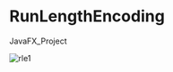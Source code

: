 # RunLengthEncoding
JavaFX_Project

![rle1](https://user-images.githubusercontent.com/18533517/50550016-1c279900-0c68-11e9-8551-41d8c6014c79.png)
